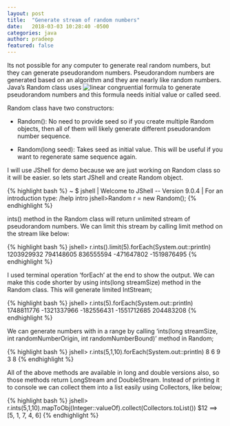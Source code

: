 ```yaml
---
layout: post
title:  "Generate stream of random numbers"
date:   2018-03-03 10:28:40 -0500
categories: java
author: pradeep
featured: false
---
```


Its not possible for any computer to generate real random numbers, but they can generate pseudorandom numbers. Pseudorandom numbers are generated based on an algorithm and they are nearly like random numbers. Java’s Random class uses ![linear congruential formula](https://en.wikipedia.org/wiki/File:Linear_congruential_generator_visualisation.svg) to generate pseudorandom numbers and this formula needs initial value or called seed.

Random class have two constructors:

* Random(): No need to provide seed so if you create multiple Random objects, then all of them will likely generate different pseudorandom number sequence.

* Random(long seed): Takes seed as initial value. This will be useful if you want to regenerate same sequence again.

I will use JShell for demo because we are just working on Random class so it will be easier. so lets start JShell and create Random object.

{% highlight bash %}
~ $ jshell
| Welcome to JShell -- Version 9.0.4
| For an introduction type: /help intro
jshell>Random r = new Random();
{% endhighlight %}

ints() method in the Random class will return unlimited stream of pseudorandom numbers. We can limit this stream by calling limit method on the stream like below:

{% highlight bash %}
jshell> r.ints().limit(5).forEach(System.out::println)
1203929932
794148605
836555594
-471647802
-1519876495
{% endhighlight %}

I used terminal operation ‘forEach’ at the end to show the output. We can make this code shorter by using ints(long streamSize) method in the Random class. This will generate limited IntStream;

{% highlight bash %}
jshell> r.ints(5).forEach(System.out::println)
1748811776
-1321337966
-182556431
-1551712685
204483208
{% endhighlight %}

We can generate numbers with in a range by calling ‘ints​(long streamSize, int randomNumberOrigin, int randomNumberBound)’ method in Random;

{% highlight bash %}
jshell> r.ints(5,1,10).forEach(System.out::println)
8
6
9
3
8
{% endhighlight %}

All of the above methods are available in long and double versions also, so those methods return LongStream and DoubleStream. Instead of printing it to console we can collect them into a list easily using Collectors, like below;

{% highlight bash %}
jshell> r.ints(5,1,10).mapToObj(Integer::valueOf).collect(Collectors.toList())
$12 ==> [5, 1, 7, 4, 6]
{% endhighlight %}
